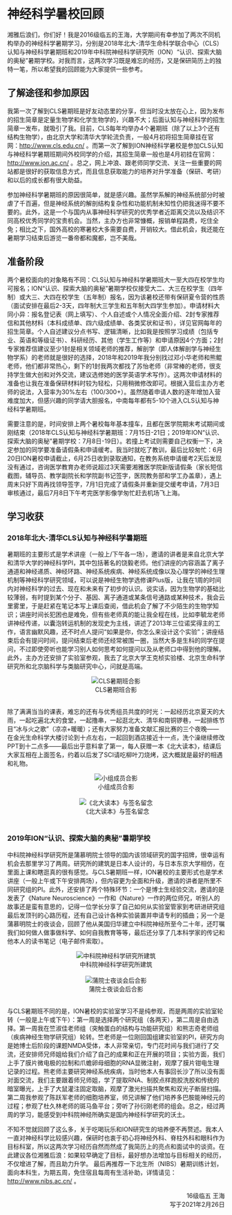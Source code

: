 # 神经科学暑校回顾

湘雅后浪们，你们好！我是2016级临五的王海，大学期间有幸参加了两次不同机构举办的神经科学暑期学习，分别是2018年北大-清华生命科学联合中心（CLS）认知与神经科学暑期班和2019年中科院神经科学研究所（ION）“认识、探索大脑的奥秘”暑期学校。对我而言，这两次学习既是难忘的经历，又是保研简历上的独特一笔，所以希望我的回顾能为大家提供一些参考。

## 了解途径和参加原因

我第一次了解到CLS暑期班是好友动态里的分享，但当时没太放在心上，因为发布的招生简章是定量生物学和化学生物学的，兴趣不大；后面认知与神经科学的招生简章一发布，就吸引了我。目前，CLS每年均举办4个暑期班（除了以上3个还有结构生物学），由北京大学和清华大学轮流负责，一般4月初将招生简章挂在官网：http://www.cls.edu.cn/ 。而第一次了解到ION神经科学暑校是参加CLS认知与神经科学暑期班期间外校同学的介绍，其招生简章一般也是4月初挂在官网：http://www.ion.ac.cn/ 。总之，网上冲浪、跟老师同学交流、关注一些重要的网站都是很好的获取信息方式，而且信息获取能力的培养对升学准备（保研、考研）和以后的成长都有很大助益。

参加神经科学暑期班的原因很简单，就是感兴趣。虽然学系解的神经系统部分时被虐了千百遍，但是神经系统的解剖结构复杂性和功能机制未知性仍把我迷得不要不要的。此外，这是一个与国内从事神经科学研究的优秀学者近距离交流以及结识不同高校优秀同学的宝贵机会。当然，主办方也非常慷概，报销单程路费，吃住全免；相比之下，国外高校的寒暑校大多需要自费，开销较大。借此机会，我还能在暑期学习结束后游览一番帝都和魔都，岂不美哉。

## 准备阶段

两个暑校面向的对象略有不同：CLS认知与神经科学暑期班大一至大四在校学生均可报名；ION“认识、探索大脑的奥秘”暑期学校仅接受大二、大三在校学生（四年制）或大三、大四在校学生（五年制）报名，因为该暑校还带有保研夏令营的性质（面试安排在最后2-3天，四年制大三学生和五年制大四学生参加）。申请材料大同小异：报名登记表（网上填写）、个人自述或个人情况全面介绍、2封专家推荐信和其他材料（本科成绩单、四六级成绩单、各类奖状和证书），详见官网每年的招生简章。个人自述建议分点书写、逻辑清晰，比如我是按照学习成绩（包括专业、英语和等级证书）、科研经历、其他（学生工作等）和申请原因4个方面；2封专家推荐信建议至少1封是相关领域老师的推荐，解剖学（即人体解剖学与神经生物学系）的老师就是很好的选择，2018年和2019年我分别找过邓小华老师和熊鲲老师，他们都非常热心，剩下的1封我两次都找了苏怡老师（非常棒的老师，很支持学生做大创和对外交流，建议选修她的医学英语学术写作）。这两次申请材料的准备也让我在准备保研材料时较为轻松，只用稍微修改即可。根据入营后主办方老师的说法，入营率为30%左右（100/300+）。虽然随着申请人数的逐年增加入营难度加大，但感兴趣的同学请大胆报名，中南每年都有5-10个进入CLS认知与神经科学暑期班。

需要注意的是，时间安排上两个暑校每年基本撞车，且都在医学院期末考试期间或刚结束（2018年CLS认知与神经科学暑期班：7月15日-21日；2019年ION“认识、探索大脑的奥秘”暑期学校：7月8日-19日）。若撞上考试则需要自己权衡一下，决定参加的同学要准备请假条和申请缓考。我当时就吃了教训，最后比较匆忙：6月20日ION暑校申请截止，6月25日收到录取通知，在教务系统申请缓考2天后发现没有通过，咨询医学教育办老师说超过3天需要湘雅医学院新版请假条（家长短信截图，辅导员、教学副院长和学院副书记签字，医院教务部和学工办盖章），遇上周末只好下周再找领导签字，7月1日完成了请假条并重新提交缓考申请，7月3日审核通过，最后7月8日下午考完医学影像学匆忙赶去机场飞上海。

## 学习收获

### 2018年北大-清华CLS认知与神经科学暑期班

暑期班的主要形式是学术讲座（一般上/下午各一场），邀请的讲者是来自北京大学和清华大学的神经科学PI，其中包括著名的饶毅老师。他们讲座的内容涵盖了离子通道和神经递质、神经环路、神经系统疾病、神经系统成像以及心理学的神经生理机制等神经科学研究领域，可以说是神经生物学选修课Plus版，让我在1周的时间内对神经科学的过去、现在和未来有了初步的认识。说实话，因为生物学的基础比较薄弱，有时提到某个分子、基因、离子通道或某条信号通路或某种技术，我会云里雾里，于是赶紧在笔记本写上课后查阅，借此机会了解了不少陌生的生物学知识；讲座时间长犯困也是难免，但有些老师真的能让我全程在线，比如李毓龙老师讲神经传递，以囊泡转运机制的发现史为主线，讲述了2013年三位诺奖得主的工作，语言幽默风趣，还不时点人提问“如果是你，你怎么来设计这个实验”；讲座结束后会有提问时间，提问结束后老师还经常被围一圈，当然大多是生科的同学在提问，不过即使旁听也能学习别人如何思考如何提问以及从老师口中得到他的理解。此外，主办方还安排了实验室参观，我去了北京大学王克桢实验楼、北京生命科学研究所和北京脑科学与类脑研究中心，问就是高端。

<div align=center>
<img src="https://cdn.jsdelivr.net/gh/zcx980605/Survive_XYSM_dev@master/Image/Ch4_14-3_1.jpeg" alt="CLS暑期班合影">
</div>
<center>CLS暑期班合影</center>
<br/>

除了满满当当的课表，难忘的还有与优秀组员共度的时光：一起经历北京夏天的大雨，一起吃遍北大的食堂，一起撸串，一起逛北大、清华和南铜锣巷，一起排练节目“冰与火之歌”（凉凉+暖暖）；还有大家努力准备文献汇报比赛的三个夜晚——在金光生命科学大楼讨论到十点左右，一起回到酒店接近十一点，洗个澡继续修改PPT到十二点多——最后出乎意料拿了第一，每人获赠一本《北大读本》，结课后大家互相在上面签名，约着以后发了SCI请吃柳叶刀烧烤，这大概就是最好的相遇和礼物。

<div align=center>
<img src="https://cdn.jsdelivr.net/gh/zcx980605/Survive_XYSM_dev@master/Image/Ch4_14-3_2.jpeg" alt="小组成员合影">
</div>
<center>小组成员合影</center>
<br/>
<div align=center>
<img src="https://cdn.jsdelivr.net/gh/zcx980605/Survive_XYSM_dev@master/Image/Ch4_14-3_3.jpeg" alt="《北大读本》与签名留念">
</div>
<center>《北大读本》与签名留念</center>
<br/>

### 2019年ION“认识、探索大脑的奥秘”暑期学校

中科院神经科学研究所是蒲慕明院士领导的国内该领域研究的国字招牌，很幸运有机会去那里学习了两周。研究所的建筑是日本人设计的，与日本东京大学相仿，在里面上课和瞎逛真的很有感觉。与CLS暑期班一样，ION暑校的主要形式也是学术讲座（一般上午或下午安排两场），但内容更为全面和升级，邀请的讲者是所里不同研究组的PI。此外，还安排了两个特殊环节：一个是博士生经验交流，邀请的是发表了《Nature Neuroscience》一作和《Nature》一作的两位师兄，听别人的故事还是蛮有意思的，记得一位学长分享了自己如何从实验室管家到考研进研究组最后发顶刊的心路历程，还有自己设计各种实验装置并申请专利的插曲；另一个是蒲慕明院士的夜谈会，回顾了他从美国归华建立中科院神经所至今二十年，还叮嘱我们如何做人做事做科学、如何自我教育等等，最后还分享了几本科学家的传记和他本人的读书笔记（电子邮件索取）。

<div align=center>
<img src="https://cdn.jsdelivr.net/gh/zcx980605/Survive_XYSM_dev@master/Image/Ch4_14-3_4.jpeg" alt="中科院神经科学研究所建筑">
</div>
<center>中科院神经科学研究所建筑</center>
<br/>
<div align=center>
<img src="https://cdn.jsdelivr.net/gh/zcx980605/Survive_XYSM_dev@master/Image/Ch4_14-3_5.jpeg" alt="蒲院士夜谈会后合影">
</div>
<center>蒲院士夜谈会后合影</center>
<br/>

与CLS暑期班不同的是，ION暑校的实验室学习不是纯参观，而是两周的实验室轮转（一般是上午或下午）：第一周是选择两个研究组（各两天），第二周是自由选择。第一周我在竺淑佳老师组（突触蛋白的结构与功能研究组）和熊志奇老师组（疾病神经生物学研究组）轮转。竺老师是一位刚回国组建实验室的PI，研究方向是她博士后阶段的课题NMDA受体，本人非常亲切，专门花时间与我们进行了交流，还安排师兄师姐给我们介绍了自己的成果和正在开展的项目；实验方面，我们上手了膜片微电极的拉制和爪蟾卵母细胞的RNA显微注射，观摩了膜片钳电生理记录的过程。熊老师主要研究神经系统疾病，当时他本人有事回长沙了所以没有面对面交流，我们主要跟着师兄师姐，学了提取RNA、制胶点样跑胶洗胶和传统的暗室曝光，上手了大鼠灌注固定取脑，观摩了激光扫描共聚焦和双光子断层扫描。第二周我参观了陈跃军老师的细胞培养室，师兄讲解了他们培养多巴胺能神经元的过程；参观了杜久林老师的斑马鱼平台；旁听了孙衍刚老师的组会。总之，经过两周的学习，能感受到中科院神经所确实是国内神经科学研究的沃土。

不知不觉就回顾了这么多，关于吃喝玩乐和ION研究生的培养便不再赘述。我本人一直对神经科学比较感兴趣，保研时也衷于初心将神经外科、脊柱外科和眼科作为目标科室，所以这两次学习经历自然而然成了我简历上的亮点和面试中的谈资。在此建议各位湘雅后浪：如果较早确定了目标，最好想办法增加与目标相关的经历，不仅增进了解，而且助力升学。
最后再推荐一下北生所（NIBS）暑期训练计划，面向本科生，为期五周，免住宿且每周有生活补助，详情请见：http://www.nibs.ac.cn/ 。

<p align="right">16级临五 王海<br/>写于2021年2月26日</p>
